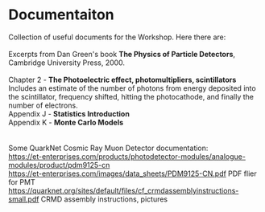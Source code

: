 # Documentaiton
Collection of useful documents for the Workshop.  Here there are:<br>
<br>
Excerpts from Dan Green's book **The Physics of Particle Detectors**, Cambridge University Press, 2000.<br>
<br>
Chapter 2 - **The Photoelectric effect, photomultipliers, scintillators**<br>
Includes an estimate of the number of photons from energy deposited into the scintillator, frequency shifted, 
hitting the photocathode, and finally the number of electrons.<br>
Appendix J - **Statistics Introduction**<br>
Appendix K - **Monte Carlo Models**<br>
<br>
<br>
Some QuarkNet Cosmic Ray Muon Detector documentation:<br>
https://et-enterprises.com/products/photodetector-modules/analogue-modules/product/pdm9125-cn <br>
https://et-enterprises.com/images/data_sheets/PDM9125-CN.pdf PDF flier for PMT<br>
https://quarknet.org/sites/default/files/cf_crmdassemblyinstructions-small.pdf  CRMD assembly instructions, pictures <br>


